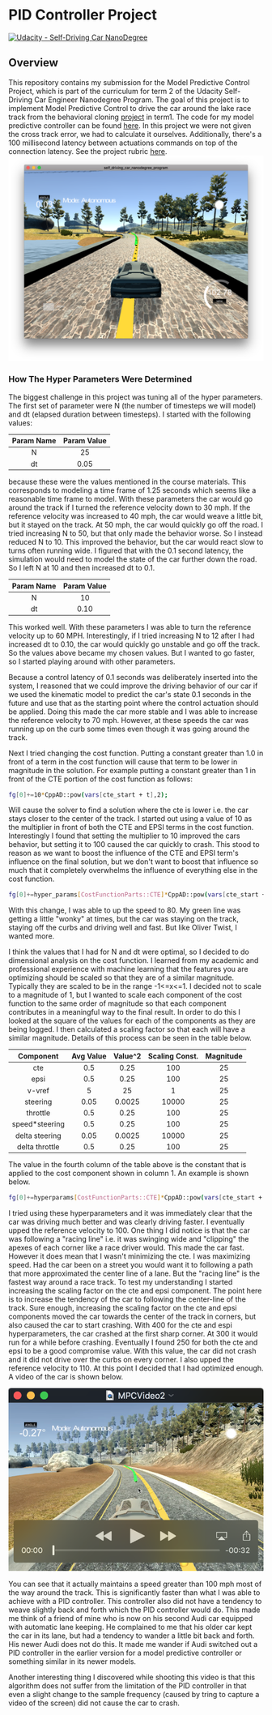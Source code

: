 # PID Controller Project

[![Udacity - Self-Driving Car NanoDegree](https://s3.amazonaws.com/udacity-sdc/github/shield-carnd.svg)](http://www.udacity.com/drive)

Overview
---
This repository contains my submission for the Model Predictive Control Project, which is part of the curriculum for term 2 of the Udacity Self-Driving Car Engineer Nanodegree Program. The goal of this project is to  implement Model Predictive Control to drive the car around the lake race track from the behavioral cloning [project](https://github.com/alangordon258/SelfDrivingCar-Term1-Proj3) in term1. The code for my model predictive controller can be found [here](./src). In this project we were not given the cross track error, we had to calculate it ourselves. Additionally, there's a 100 millisecond latency between actuations commands on top of the connection latency.  See the project rubric [here](https://review.udacity.com/#!/rubrics/896/view). 
![alt text](./PIDScreenShot.png)

[//]: # (Image References)

### How The Hyper Parameters Were Determined
The biggest challenge in this project was tuning all of the hyper parameters. 
The first set of parameter were N (the number of timesteps we will model) and dt (elapsed duration between timesteps). I started with the following values:

| Param Name | Param Value |
|:-----:|:-------------:|
| N  | 25  |
| dt  | 0.05  |

because these were the values mentioned in the course materials. This corresponds to modeling a time frame of 1.25 seconds which seems like a reasonable time frame to model. With these parameters the car would go around the track if I turned the reference velocity down to 30 mph. If the reference velocity was increased to 40 mph, the car would weave a little bit, but it stayed on the track. At 50 mph, the car would quickly go off the road. I tried increasing N to 50, but that only made the behavior worse. So I instead reduced N to 10. This improved the behavior, but the car would react slow to turns often running wide. I figured that with the 0.1 second latency, the simulation would need to model the state of the car further down the road. So I left N at 10 and then increased dt to 0.1. 

| Param Name | Param Value |
|:-----:|:-------------:|
| N  | 10  |
| dt  | 0.10  |

This worked well. With these parameters I was able to turn the reference velocity up to 60 MPH. Interestingly, if I tried increasing N to 12 after I had increased dt to 0.10, the car would quickly go unstable and go off the track. So the values above became my chosen values. But I wanted to go faster, so I started playing around with other parameters.

Because a control latency of 0.1 seconds was deliberately inserted into the system, I reasoned that we could improve the driving behavior of our car if we used the kinematic model to predict the car's state 0.1 seconds in the future and use that as the starting point where the control actuation should be applied. Doing this made the car more stable and I was able to increase the reference velocity to 70 mph. However, at these speeds the car was running up on the curb some times even though it was going around the track.

Next I tried changing the cost function. Putting a constant greater than 1.0 in front of a term in the cost function will cause that term to be lower in magnitude in the solution. For example putting a constant greater than 1 in front of the CTE portion of the cost function as follows:
```sh
fg[0]+=10*CppAD::pow(vars[cte_start + t],2);
```
Will cause the solver to find a solution where the cte is lower i.e. the car stays closer to the center of the track. I started out using a value of 10 as the multiplier in front of both the CTE and EPSI terms in the cost function. Interestingly I found that setting the multiplier to 10 improved the cars behavior, but setting it to 100 caused the car quickly to crash. This stood to reason as we want to boost the influence of the CTE and EPSI term's influence on the final solution, but we don't want to boost that influence so much that it completely overwhelms the influence of everything else in the cost function.
```sh
fg[0]+=hyper_params[CostFunctionParts::CTE]*CppAD::pow(vars[cte_start + t],2);
```
With this change, I was able to up the speed to 80. My green line was getting a little "wonky" at times, but the car was staying on the track, staying off the curbs and driving well and fast. But like Oliver Twist, I wanted more.

I think the values that I had for N and dt were optimal, so I decided to do dimensional analysis on the cost function. I learned from my academic and professional experience with machine learning that the features you are optimizing should be scaled so that they are of a similar magnitude. Typically they are scaled to be in the range -1<=x<=1. I decided not to scale to a magnitude of 1, but I wanted to scale each component of the cost function to the same order of magnitude so that each component contributes in a meaningful way to the final result. In order to do this I looked at the square of the values for each of the components as they are being logged. I then calculated a scaling factor so that each will have a similar magnitude. Details of this process can be seen in the table below.

| Component | Avg Value | Value^2 |Scaling Const.|Magnitude|
|:-----:|:-------------:|:-----:|:-----:|:-----:|
| cte  | 0.5  | 0.25  |  100 | 25 | 
| epsi  | 0.5  | 0.25  |  100 | 25 | 
| v-vref  | 5  |  25  |  1 | 25 |
| steering  | 0.05  | 0.0025  |  10000 | 25 |
| throttle  | 0.5  | 0.25  |  100 | 25 | 
| speed*steering  | 0.5  | 0.25  |  100 | 25 | 
| delta steering  | 0.05  | 0.0025  |  10000 | 25 |
| delta throttle  | 0.5  | 0.25  |  100 | 25 | 

The value in the fourth column of the table above is the constant that is applied to the cost component shown in column 1. An example is shown below.
```sh
fg[0]+=hyperparams[CostFunctionParts::CTE]*CppAD::pow(vars[cte_start + t], 2);
```

I tried using these hyperparameters and it was immediately clear that the car was driving much better and was clearly driving faster. I eventually upped the reference velocity to 100. One thing I did notice is that the car was following a "racing line" i.e. it was swinging wide and "clipping" the apexes of each corner like a race driver would. This made the car fast. However it does mean that I wasn't minimizing the cte. I was maximizing speed. Had the car been on a street you would want it to following a path that more approximated the center line of a lane. But the "racing line" is the fastest way around a race track. To test my understanding I started increasing the scaling factor on the cte and epsi component. The point here is to increase the tendency of the car to following the center-line of the track. Sure enough, increasing the scaling factor on the cte and epsi components moved the car towards the center of the track in corners, but also caused the car to start crashing. With 400 for the cte and espi hyperparameters, the car crashed at the first sharp corner. At 300 it would run for a while before crashing. Eventually I found 250 for both the cte and epsi to be a good compromise value. With this value, the car did not crash and it did not drive over the curbs on every corner. I also upped the reference velocity to 110. At this point I decided that I had optimized enough. A video of the car is shown below. 

[![alt text](./PIDVideoScreenShot.png)](https://youtu.be/nhavxuQhzYk)

You can see that it actually maintains a speed greater than 100 mph most of  the way around the track. This is significantly faster than what I was able to achieve with a PID controller. This controller also did not have a tendency to weave slightly back and forth which the PID controller would do. This made me think of a friend of mine who is now on his second Audi car equipped with automatic lane keeping. He complained to me that his older car kept the car in its lane, but had a tendency to wander a little bit back and forth. His newer Audi does not do this. It made me wander if Audi switched out a PID controller in the earlier version for a model predictive controller or something similar in its newer models. 

Another interesting thing I discovered while shooting this video is that this algorithm does not suffer from the limitation of the PID controller in that even a slight change to the sample frequency (caused by tring to capture a video of the screen) did not cause the car to crash. 